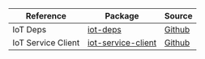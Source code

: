 | Reference | Package | Source |
|---|---|---|
|IoT Deps|[iot-deps](https://repo1.maven.org/maven2/com/microsoft/azure/sdk/iot/iot-deps)|[Github](https://github.com/Azure/azure-sdk-for-java)|
|IoT Service Client|[iot-service-client](https://repo1.maven.org/maven2/com/microsoft/azure/sdk/iot/iot-service-client)|[Github](https://github.com/Azure/azure-sdk-for-java)|
